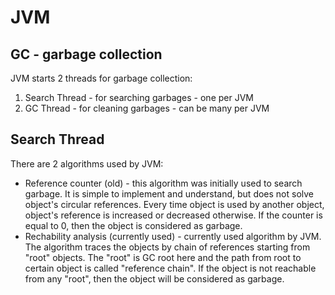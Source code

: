 # JVM
## GC - garbage collection
JVM starts 2 threads for garbage collection:
1. Search Thread - for searching garbages - one per JVM
2. GC Thread - for cleaning garbages - can be many per JVM

## Search Thread
There are 2 algorithms used by JVM:
* Reference counter (old) - this algorithm was initially used to search garbage. It is simple to implement and understand, but does not solve object's circular references. Every time object is used by another object, object's reference is increased or decreased otherwise. If the counter is equal to 0, then the object is considered as garbage.
* Rechability analysis (currently used) - currently used algorithm by JVM. The algorithm traces the objects by chain of references starting from "root" objects. The "root" is GC root here and the path from root to certain object is called "reference chain". If the object is not reachable from any "root", then the object will be considered as garbage.
